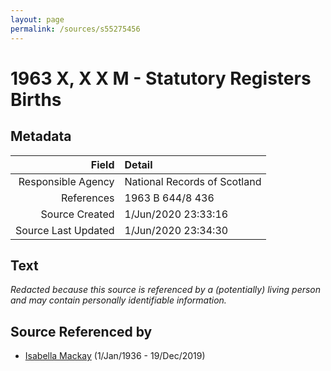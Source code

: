 ```yaml
---
layout: page
permalink: /sources/s55275456
---
```


# 1963 X, X X M - Statutory Registers Births

## Metadata

Field | Detail
---:|:---
Responsible Agency | National Records of Scotland
References | 1963 B 644/8 436
Source Created | 1/Jun/2020 23:33:16
Source Last Updated | 1/Jun/2020 23:34:30

## Text

_Redacted because this source is referenced by a (potentially) living person and may contain personally identifiable information._

## Source Referenced by

* [Isabella Mackay](../people/@25303611@-isabella-mackay-b1936-1-1-d2019-12-19.md) (1/Jan/1936 - 19/Dec/2019)
